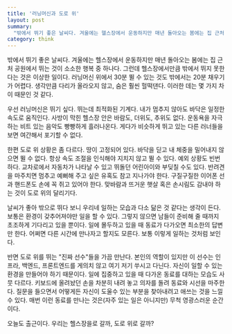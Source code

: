 ```yaml
---
title: '러닝머신과 도로 위'
layout: post
summary: 
  "밖에서 뛰기 좋은 날씨다. 겨울에는 헬스장에서 운동하지만 매년 돌아오는 봄에는 집 근처 공원에서 뛰는 것이 소소한 행복 중 하나다. 그런데 헬스장에서만큼 밖에서 뛰지 못한다는 것은 이상한 일이다. 러닝머신 위에서 30분 뛸 수 있는 것도 밖에서는 20분 채우기가 어렵다. 생각만큼 다리가 올라오지 않고, 숨은 훨씬 헐떡댄다. 이러한 데는 몇 가지 차이 때문인 것 같다."
category: think
---
```


밖에서 뛰기 좋은 날씨다. 겨울에는 헬스장에서 운동하지만 매년 돌아오는 봄에는 집 근처 공원에서 뛰는 것이 소소한 행복 중 하나다. 그런데 헬스장에서만큼 밖에서 뛰지 못한다는 것은 이상한 일이다. 러닝머신 위에서 30분 뛸 수 있는 것도 밖에서는 20분 채우기가 어렵다. 생각만큼 다리가 올라오지 않고, 숨은 훨씬 헐떡댄다. 이러한 데는 몇 가지 차이 때문인 것 같다.

우선 러닝머신은 뛰기 싶다. 뛰는데 최적화된 기계다. 내가 멈추지 않아도 바닥은 일정한 속도로 움직인다. 사방이 막힌 헬스장 안은 바람도, 더위도, 추위도 없다. 운동욕을 자극하는 비트 있는 음악도 빵빵하게 흘러나온다. 게다가 비슷하게 뛰고 있는 다른 러너들을 보면 여간해서 포기할 수 없다.

한편 도로 위 상황은 좀 다르다. 땅이 고정되어 있다. 바닥을 딛고 내 체중을 밀어내지 않으면 뛸 수 없다. 항상 속도 조절을 인식해야 지치지 않고 뛸 수 있다. 예외 상황도 빈번하다. 교차로에서 자동차가 나타날 수 있고 뛰돌던 어린아이와 부딪칠 수도 있다. 반려견을 마주치면 멈추고 예뻐해 주고 싶은 유혹도 참고 지나가야 한다. 구질구질한 이어폰 선과 핸드폰도 손에 꼭 쥐고 있어야 한다. 맞바람과 뜨거운 햇살 혹은 손시림도 감내야 하는 것이 도로 위의 달리기다.

날씨가 좋아 밖으로 뛰다 보니 우리네 일하는 모습과 다소 닮은 것 같다는 생각이 든다. 보통은 환경이 갖추어져야만 일을 할 수 있다. 그렇지 않으면 남들이 준비해 줄 때까지 초조하게 기다리고 있을 뿐이다. 일에 몰두하고 있을 때 동료가 다가오면 최소한의 답변만 한다. 어쩌면 다른 시간에 만나자고 할지도 모른다. 보통 이렇게 일하는 것처럼 보인다.

반면 도로 위를 뛰는 "진짜 선수"들을 가끔 만난다. 본인의 역할이 있지만 이 선수는 인프라, 백엔드, 프론트엔드를 게의치 않고 여기 저기 쑤시고 다닌다. 자신이 일할 수 있는 환경을 만들어야 하기 때문이다. 일에 집중하고 있을 때 다가온 동료를 대하는 모습도 사뭇 다르다. 키보드에 올려놨던 손을 차분히 내려 놓고 의자를 돌려 동료와 시선을 마주한다. 질문을 들으면서 어떻게든 자신이 도울수 있는 부분을 찾아내려고 애쓰는 것을 느낄 수 있다. 매번 이런 동료를 만나는 것은(자주 있는 일은 아니지만) 무척 영광스러운 순간이다. 

오늘도 출근이다. 우리는 헬스장을로 갈까, 도로 위로 갈까?
